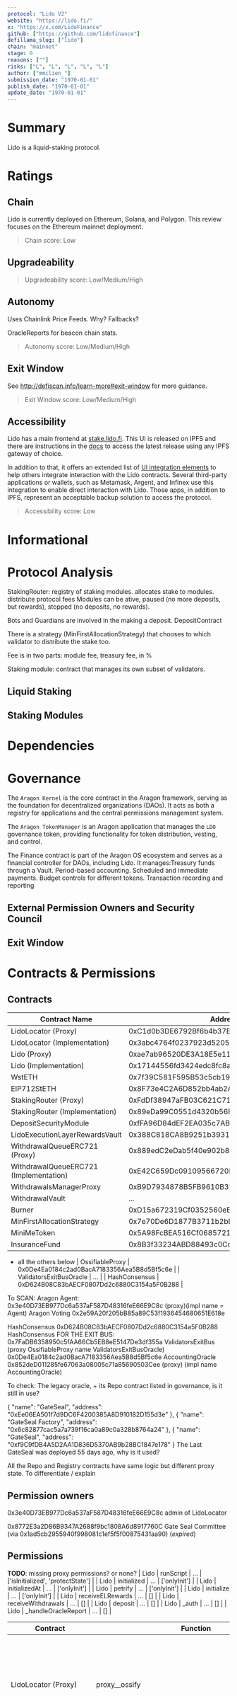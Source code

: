 ```yaml
---
protocol: "Lido V2"
website: "https://lido.fi/"
x: "https://x.com/LidoFinance"
github: ["https://github.com/lidofinance"]
defillama_slug: ["lido"]
chain: "mainnet"
stage: 0
reasons: [""]
risks: ["L", "L", "L", "L", "L"]
author: ["mmilien_"]
submission_date: "1970-01-01"
publish_date: "1970-01-01"
update_date: "1970-01-01"
---
```


# Summary

Lido is a liquid-staking protocol.

# Ratings

## Chain

Lido is currently deployed on Ethereum, Solana, and Polygon. This review focuses on the
Ethereum mainnet deployment.

> Chain score: Low

## Upgradeability

> Upgradeability score: Low/Medium/High

## Autonomy

Uses Chainlink Price Feeds. Why? Fallbacks?

OracleReports for beacon chain stats.

> Autonomy score: Low/Medium/High

## Exit Window

See http://defiscan.info/learn-more#exit-window for more guidance.

> Exit Window score: Low/Medium/High

## Accessibility

Lido has a main frontend at [stake.lido.fi](https://stake.lido.fi). This UI is released on IPFS and there are
instructions in the [docs](https://docs.lido.fi/ipfs/about) to access the latest release using any IPFS gateway of choice.

In addition to that, it offers an extended list of [UI integration elements](https://ui.lido.fi/) to help others integrate interaction with the Lido contracts. Several third-party applications or wallets, such as Metamask, Argent, and Infinex use this integration to enable direct interaction with Lido. Those apps, in addition to IPFS, represent an acceptable backup solution to access the protocol.

> Accessibility score: Low

# Informational

# Protocol Analysis

StakingRouter: registry of staking modules. allocates stake to modules. distribute protocol fees
Modules can be ative, paused (no more deposits, but rewards), stopped (no deposits, no rewards).

Bots and Guardians are involved in the making a deposit. DepositContract

There is a strategy (MinFirstAllocationStrategy) that chooses to which validator to distribute the stake too.

Fee is in two parts: module fee, treasury fee, in %

Staking module: contract that manages its own subset of validators.

## Liquid Staking

## Staking Modules

# Dependencies

# Governance

The `Aragon Kernel` is the core contract in the Aragon framework, serving as the foundation for decentralized organizations (DAOs). It acts as both a registry for applications and the central permissions management system.

The `Aragon TokenManager` is an Aragon application that manages the `LDO` governance token, providing functionality for token distribution, vesting, and control.

The Finance contract is part of the Aragon OS ecosystem and serves as a financial controller for DAOs, including Lido. It manages:Treasury funds through a Vault. Period-based accounting. Scheduled and immediate payments. Budget controls for different tokens. Transaction recording and reporting

## External Permission Owners and Security Council

## Exit Window

# Contracts & Permissions

## Contracts

| Contract Name                          | Address                                    |
| -------------------------------------- | ------------------------------------------ |
| LidoLocator (Proxy)                    | 0xC1d0b3DE6792Bf6b4b37EccdcC24e45978Cfd2Eb |
| LidoLocator (Implementation)           | 0x3abc4764f0237923d52056cfba7e9aebf87113d3 |
| Lido (Proxy)                           | 0xae7ab96520DE3A18E5e111B5EaAb095312D7fE84 |
| Lido (Implementation)                  | 0x17144556fd3424edc8fc8a4c940b2d04936d17eb |
| WstETH                                 | 0x7f39C581F595B53c5cb19bD0b3f8dA6c935E2Ca0 |
| EIP712StETH                            | 0x8F73e4C2A6D852bb4ab2A45E6a9CF5715b3228B7 |
| StakingRouter (Proxy)                  | 0xFdDf38947aFB03C621C71b06C9C70bce73f12999 |
| StakingRouter (Implementation)         | 0x89eDa99C0551d4320b56F82DDE8dF2f8D2eF81aA |
| DepositSecurityModule                  | 0xfFA96D84dEF2EA035c7AB153D8B991128e3d72fD |
| LidoExecutionLayerRewardsVault         | 0x388C818CA8B9251b393131C08a736A67ccB19297 |
| WithdrawalQueueERC721 (Proxy)          | 0x889edC2eDab5f40e902b864aD4d7AdE8E412F9B1 |
| WithdrawalQueueERC721 (Implementation) | 0xE42C659Dc09109566720EA8b2De186c2Be7D94D9 |
| WithdrawalsManagerProxy                | 0xB9D7934878B5FB9610B3fE8A5e441e8fad7E293f |
| WithdrawalVault                        | ...                                        |
| Burner                                 | 0xD15a672319Cf0352560eE76d9e89eAB0889046D3 |
| MinFirstAllocationStrategy             | 0x7e70De6D1877B3711b2bEDa7BA00013C7142d993 |
| MiniMeToken                            | 0x5A98FcBEA516Cf06857215779Fd812CA3beF1B32 |
| InsuranceFund                          | 0x8B3f33234ABD88493c0Cd28De33D583B70beDe35 |

- all the others below
  | OssifiableProxy | 0x0De4Ea0184c2ad0BacA7183356Aea5B8d5Bf5c6e |
  | ValidatorsExitBusOracle | ... |
  | HashConsensus | 0xD624B08C83bAECF0807Dd2c6880C3154a5F0B288 |

To SCAN:
Aragon Agent: 0x3e40D73EB977Dc6a537aF587D48316feE66E9C8c (proxy)(impl name = Agent)
Aragon Voting 0x2e59A20f205bB85a89C53f1936454680651E618e

HashConsensus 0xD624B08C83bAECF0807Dd2c6880C3154a5F0B288
HashConsensus FOR THE EXIT BUS: 0x7FaDB6358950c5fAA66Cb5EB8eE5147De3df355a
ValidatorsExitBus (proxy OssifiableProxy name ValidatorsExitBusOracle) 0x0De4Ea0184c2ad0BacA7183356Aea5B8d5Bf5c6e
AccountingOracle 0x852deD011285fe67063a08005c71a85690503Cee (proxy) (impl name AccountingOracle)

To check: The legacy oracle, + its Repo contract listed in governance, is it still in use?

{
"name": "GateSeal",
"address": "0xEe06EA501f7d9DC6F4200385A8D910182D155d3e"
},
{
"name": "GateSeal Factory",
"address": "0x6c82877cac5a7a739f16ca0a89c0a328b8764a24"
},
{
"name": "GateSeal",
"address": "0xf9C9fDB4A5D2AA1D836D5370AB9b28BC1847e178"
}
The Last GateSeal was deployed 55 days ago, why is it used?

All the Repo and Registry contracts have same logic but different proxy state. To differentiate / explain

## Permission owners

0x3e40D73EB977Dc6a537aF587D48316feE66E9C8c admin of LidoLocator

0x8772E3a2D86B9347A2688f9bc1808A6d8917760C Gate Seal Committee (via 0x1ad5cb2955940f998081c1ef5f5f00875431aa90) (_expired_)

## Permissions

**TODO**: missing proxy permissions? or none?
| Lido | runScript | ... | ['isInitialized', 'protectState'] |
| Lido | initialized | ... | ['onlyInit'] |
| Lido | initializedAt | ... | ['onlyInit'] |
| Lido | petrify | ... | ['onlyInit'] |
| Lido | initialize | ... | ['onlyInit'] |
| Lido | receiveELRewards | ... | [] |
| Lido | receiveWithdrawals | ... | [] |
| Lido | deposit | ... | [] |
| Lido | \_auth | ... | [] |
| Lido | \_handleOracleReport | ... | [] |

| Contract                       | Function                                               | Impact                                                                                                                                                                                                                                                                                                                                        | Owner                             |
| ------------------------------ | ------------------------------------------------------ | --------------------------------------------------------------------------------------------------------------------------------------------------------------------------------------------------------------------------------------------------------------------------------------------------------------------------------------------- | --------------------------------- |
| LidoLocator (Proxy)            | proxy\_\_ossify                                        | Ossifies the proxy. This freezes the current implementation of the `LidoLocator` and effectively makes it non-upagreable by changing the proxy admin to the zero address.                                                                                                                                                                     | Aragon Agent                      |
| LidoLocator (Proxy)            | proxy\_\_changeAdmin                                   | Changes the proxy admin. The admin can update the entire implementation and logic of the `LidoLocator`.                                                                                                                                                                                                                                       | Aragon Agent                      |
| LidoLocator (Proxy)            | proxy\_\_upgradeTo                                     | Upgrades the implementation of the `LidoLocator` This can change the entire logic of the contract including change ownership of funds locked in the contract, if any.                                                                                                                                                                         | Aragon Agent                      |
| LidoLocator (Proxy)            | proxy\_\_upgradeToAndCall                              | Upgrades the implementation of the `LidoLocator` (similarly to _proxy\_\_upgradeTo _), and then calls a function in the new contract.                                                                                                                                                                                                         | Aragon Agent                      |
| StakingRouter (Proxy)          | proxy\_\_ossify                                        | Ossifies the proxy. This freezes the current implementation of the `StakingRouter` and effectively makes it non-upagreable by changing the proxy admin to the zero address.                                                                                                                                                                   | Aragon Agent                      |
| StakingRouter (Proxy)          | proxy\_\_changeAdmin                                   | Changes the proxy admin. The admin can update the entire implementation and logic of the `StakingRouter`.                                                                                                                                                                                                                                     | Aragon Agent                      |
| StakingRouter (Proxy)          | proxy\_\_upgradeTo                                     | Upgrades the implementation of the `StakingRouter` This can change the entire logic of the contract including change ownership of funds locked in the contract, if any.                                                                                                                                                                       | Aragon Agent                      |
| StakingRouter (Proxy)          | proxy\_\_upgradeToAndCall                              | Upgrades the implementation of the `StakingRouter` (similarly to _proxy\_\_upgradeTo _), and then calls a function in the new contract.                                                                                                                                                                                                       | Aragon Agent                      |
| StakingRouter (Implementation) | grantRole                                              | ...                                                                                                                                                                                                                                                                                                                                           | ['getRoleAdmin', 'onlyRole']      |
| StakingRouter (Implementation) | revokeRole                                             | ...                                                                                                                                                                                                                                                                                                                                           | ['getRoleAdmin', 'onlyRole']      |
| StakingRouter (Implementation) | addStakingModule                                       | Registers a staking module specifying a name, contract, fee settings, and limits on the shares and validators. The new module can receive ETH deposits. **TODO**: more detail                                                                                                                                                                 | Aragon Agent                      |
| StakingRouter (Implementation) | updateStakingModule                                    | Updates the settings of an existing Staking Module. This can change the fees or the limits set on deposits and staking shares.                                                                                                                                                                                                                | Aragon Agent                      |
| StakingRouter (Implementation) | updateTargetValidatorsLimits                           | Adjusts the maximum number of validators a specific node operator within a staking module can manage. This influences risk distribution within the protocol.                                                                                                                                                                                  | Aragon Agent                      |
| StakingRouter (Implementation) | updateRefundedValidatorsCount                          | Updates the count of validators that have been refunded for a specific node operator.                                                                                                                                                                                                                                                         | Aragon Agent                      |
| StakingRouter (Implementation) | reportRewardsMinted                                    | Reports rewards that have been minted and notifies each module of the rewards they received by calling a dedicated function in the respective module's contract.                                                                                                                                                                              | Lido (Proxy)                      |
| StakingRouter (Implementation) | updateExitedValidatorsCountByStakingModule             | ...                                                                                                                                                                                                                                                                                                                                           | AccountingOracle                  |
| StakingRouter (Implementation) | reportStakingModuleExitedValidatorsCountByNodeOperator | ...                                                                                                                                                                                                                                                                                                                                           | AccountingOracle                  |
| StakingRouter (Implementation) | unsafeSetExitedValidatorsCount                         | ...                                                                                                                                                                                                                                                                                                                                           | AccountingOracle                  |
| StakingRouter (Implementation) | reportStakingModuleStuckValidatorsCountByNodeOperator  | ...                                                                                                                                                                                                                                                                                                                                           | AccountingOracle                  |
| StakingRouter (Implementation) | onValidatorsCountsByNodeOperatorReportingFinished      | ...                                                                                                                                                                                                                                                                                                                                           | AccountingOracle                  |
| StakingRouter (Implementation) | decreaseStakingModuleVettedKeysCountByNodeOperator     | Reduces the number of validators a specific node operator can run. This doesn't affect existing validators but may prevent the node operators to create new validators if it has reached the new limit count.                                                                                                                                 | DepositSecurityModule             |
| StakingRouter (Implementation) | setStakingModuleStatus                                 | Changes the status of a staking module. Modules may be Active, Paused, or Stopped. When Paused no more deposits can be added but the rewards are still distributed. If stopped no more deposits can be added and the rewards go to the protocol treasury instead.                                                                             | Aragon Agent                      |
| StakingRouter (Implementation) | deposit                                                | ...                                                                                                                                                                                                                                                                                                                                           | Lido (Proxy)                      |
| StakingRouter (Implementation) | setWithdrawalCredentials                               | Sets the withdraw credentials of each module. The credentials are used to withdraw ETH on the Consensus Layer side. No address currently has the permission to change those credentials.                                                                                                                                                      | 0x0                               |
| DepositSecurityModule          | setOwner                                               | Sets the owner of the contract. This role is dedicated to the DAO. The owner can add new guardians, change the quorum, and unpause the deposits.                                                                                                                                                                                              | Aragon Agent                      |
| DepositSecurityModule          | setPauseIntentValidityPeriodBlocks                     | Sets the window of validity of a pause intent. This is the reaction time allowed for guardians to pause deposits. When a guardian wants to pause deposits it specifies a block number, the pause is only applied if the current block number is within the validity period of the specified block. This is to avoid replay of pause messages. | Aragon Agent                      |
| DepositSecurityModule          | pauseDeposits                                          | Pauses the deposits. Funds can no longer be deposited into new validators until deposits are unpaused. This can be called by any guardian when a frontrunning by a node operator is suspected and prevents the loss of user funds through deposits.                                                                                           | DepositSecurityModule (Guardian)  |
| DepositSecurityModule          | unvetSigningKeys                                       | Unvets signing keys for the given node operators. This can be called by any guardian when a frontrunning by a node operator is suspectedand prevents the loss of user funds through deposits.                                                                                                                                                 | DepositSecurityModule (Guardian)  |
| DepositSecurityModule          | depositsBufferedETH                                    | Deposits ETH into a given validator using `Lido.deposit`. The message must include at least 4/6 signatures from guardians for it to be valid.                                                                                                                                                                                                 | DepositSecurityModule (Guardians) |
| DepositSecurityModule          | setMaxOperatorsPerUnvetting                            | Sets a limit on how many node operators can have their vetted signing keys unvetted in one transaction, as a safeguard against drastic changes.                                                                                                                                                                                               | Aragon Agent                      |
| DepositSecurityModule          | setGuardianQuorum                                      | Sets the quorum value. This is the minimum number of guardians that need to take part in a deposit for it to be valid.                                                                                                                                                                                                                        | Aragon Agent                      |
| DepositSecurityModule          | addGuardian                                            | Adds a guardian and sets a new custom quorum value. Guardians co-sign deposits to reduce the risk of collusion with node operators.                                                                                                                                                                                                           | Aragon Agent                      |
| DepositSecurityModule          | addGuardians                                           | Adds multiple guardians and sets a new custom quorum value. Guardians co-sign deposits to reduce the risk of collusion with node operators.                                                                                                                                                                                                   | Aragon Agent                      |
| DepositSecurityModule          | removeGuardian                                         | Removes a guardian and                                                                                                                                                                                                                                                                                                                        | Aragon Agent                      |
| DepositSecurityModule          | unpauseDeposits                                        | unpauses the deposits without delay.                                                                                                                                                                                                                                                                                                          | Aragon Agent                      |

| AccountingOracle (Proxy) | proxy\_\_ossify | Ossifies the proxy. This freezes the current implementation of the `AccountingOracle` and effectively makes it non-upagreable by changing the proxy admin to the zero address. | Aragon Agent |
| AccountingOracle (Proxy) | proxy\_\_changeAdmin | Changes the proxy admin. The admin can update the entire implementation and logic of the `AccountingOracle`. | Aragon Agent |
| AccountingOracle (Proxy) | proxy\_\_upgradeTo | Upgrades the implementation of the `AccountingOracle` This can change the entire logic of the contract including change ownership of funds locked in the contract, if any. | Aragon Agent |
| AccountingOracle (Proxy) | proxy\_\_upgradeToAndCall | Upgrades the implementation of the `AccountingOracle` (similarly to _proxy\_\_upgradeTo _), and then calls a function in the new contract. | Aragon Agent |

| AccountingOracle (Implementation) | submitReportData | Submits a report for a given reference slot on the beacon chain. This report includes information on the number of Lido validators on the consensus layer, their cumulative balance, exited validators, balance of the rewards and withdrawal vaults, and the simulated share rate (total ether / all shares emitted). This information is then processed and transmitted to other Lido contracts. It will influence how shares are rebased and whether validators will be exited/created in future slots. The report of wrong data could therefore lead to the loss of unclaimed yield or loss of user funds. | HashConsensus (Committee Members) |
| AccountingOracle (Implementation) | submitReportExtraDataEmpty | Informs that no extra data is submitted for the given slot. | HashConsensus (Committee Members) |
| AccountingOracle (Implementation) | submitReportExtraDataList | Submits extra data for a slot. This allows the consensus committee to compute the extra data asynchronously and report it later than the main report data. If the deadline has passed or the next report has started then no more extra data can be added for a slot. | HashConsensus (Committee Members) |
| AccountingOracle (Implementation) | submitConsensusReport | Pushes the hash of the report built by the consensus committee. This ensures that the data reported and processed matches the consensus. | HashConsensus |
| AccountingOracle (Implementation) | discardConsensusReport | Discards the report for the current slot. This can only be called when (all conditions met): a consensus was pushed, the processing hasn't started, the deadline is not expired, and there is no consensus to replace the current one. This may happen if a member changers their report, is moved from the set, or the quorum value gets increased. | HashConsensus |
| AccountingOracle (Implementation) | setConsensusContract | Sets the consensus contract to use. The consensus contract is currently `HashConsensus`, it can decide who is a committee member and push the consensus proof to the `AccountingOracle`. | Aragon Agent |
| AccountingOracle (Implementation) | setConsensusVersion | Sets the current consensus version used. The version refers to a set of rules that the members must agree on when building the report. | Aragon Agent |
| AccountingOracle (Implementation) | grantRole | Grants a role within the contract to a specific address. There are roles to allow the management of the consensus contract or the right to submit data. None of these role are currently in use. | Aragon Agent |
| AccountingOracle (Implementation) | revokeRole | Revokes a role for a specific address. | Aragon Agent |

| HashConsensus | submitReport | Used by oracle members to submit hash of the data calculated for the given reference slot. If consensus is reached (more submissions of the same report than the quorum amount) the `HashConsensus` contract submits this report to the processing contract (either `AccountingOracle` or `ValidatorsExitBusOracle`) to enable processing. | HashConsensus (Committee Members) |
| HashConsensus | disableConsensus | Temporarily disables consensus by increasing the quorum value an unreachable number. This prevents any consensus from being reached. Consensus needs to be re-enabled using `setQuorum`. | DISABLE_CONSENSUS_ROLE |
| HashConsensus | addMember | Adds a member to the consensus committee. Members can contribute to building consensus and submit reports. | MANAGE_MEMBERS_AND_QUORUM_ROLE, (DISABLE_CONSENSUS_ROLE if consensus is disabled) |
| HashConsensus | removeMember | Removes a member from the consensus committee. | MANAGE_MEMBERS_AND_QUORUM_ROLE, (DISABLE_CONSENSUS_ROLE if consensus is disabled) |
| HashConsensus | setQuorum | Sets the quorum value. This is the amount of equal reports that need to be accumulated for each slot for a report to be considered valid and ready for processing. A value higher the the number of members in the committee would make consensus impossible. | MANAGE_MEMBERS_AND_QUORUM_ROLE, DISABLE_CONSENSUS_ROLE (only allowed to set unreachable quorum) |
| HashConsensus | updateInitialEpoch | Changes when to oracle reporting system starts, given it hasn't started yet. This function can no longer becalled. | 0x0 |
| HashConsensus | setFastLaneLengthSlots | Sets the duration of a fast lane rotation in slots. Members in the fast lane can (and are expected to) submit their report during a dedicated fast lane time window before submissions are open to all other members. The members in the fast lanes are rotated at a rate set using this function. The goal is to enforce active participation of all oracle members, preventing lazy copying. | MANAGE_FAST_LANE_CONFIG_ROLE |
| HashConsensus | setFrameConfig | Sets the configuration of frames. Frames are time window of equal lenghts referencing the processing of a slot and the corresponding deadline. A report based on the consensus layer must be built and consensus must be reached before each deadline. | MANAGE_FRAME_CONFIG_ROLE |
| HashConsensus | setReportProcessor | Sets the processor contract to which the reports are sent over to. There are two `HashConsensus` contracts in use, one that uses the `AccountingOracle` and one that uses `ValidatorsExitBusOracle` as processor. | MANAGE_REPORT_PROCESSOR_ROLE |
| HashConsensus | grantRole | Grants a role within the contract to a specific address. This may allow addresses to execute any of the functions above related to the specific role. | DEFAULT_ADMIN |
| HashConsensus | revokeRole | Revokes a role for a specific address.| DEFAULT_ADMIN |

| ValidatorsExitBusOracle (Proxy) | proxy\_\_ossify | Ossifies the proxy. This freezes the current implementation of the `ValidatorsExitBusOracle` and effectively makes it non-upagreable by changing the proxy admin to the zero address. | Aragon Agent |
| ValidatorsExitBusOracle (Proxy) | proxy\_\_changeAdmin | Changes the proxy admin. The admin can update the entire implementation and logic of the `ValidatorsExitBusOracle`. | Aragon Agent |
| ValidatorsExitBusOracle (Proxy) | proxy\_\_upgradeTo | Upgrades the implementation of the `ValidatorsExitBusOracle` This can change the entire logic of the contract including change ownership of funds locked in the contract, if any. | Aragon Agent |
| ValidatorsExitBusOracle (Proxy) | proxy\_\_upgradeToAndCall | Upgrades the implementation of the `ValidatorsExitBusOracle` (similarly to proxy\_\_upgradeTo \_), and then calls a function in the new contract. | Aragon Agent |
| ValidatorsExitBusOracle (Implementation) | resume | Resumes the contract if it was paused. | Aragon Agent |
| ValidatorsExitBusOracle (Implementation) | pauseFor | Pauses the validator exit request processing for a specified duration. | GateSeal Committee (expired) |
| ValidatorsExitBusOracle (Implementation) | pauseUntil | Pauses the validator exit request processing until a specific timestamp. | GateSeal Committee (expired) |
| ValidatorsExitBusOracle (Implementation) | submitReportData | Submits report data containing validator exit requests for processing. | HashConsensus (Committee Members) |

| ValidatorsExitBusOracle (Implementation) | submitConsensusReport | Pushes the hash of the exit report built by the consensus committee. This ensures that the data reported and processed matches the consensus. | HashConsensus |
| ValidatorsExitBusOracle (Implementation) | discardConsensusReport | Discards the validator exit report for the current slot. This can only be called when (all conditions met): a consensus was pushed, the processing hasn't started, the deadline is not expired, and there is no consensus to replace the current one. This may happen if a member changers their report, is moved from the set, or the quorum value gets increased. | HashConsensus |
| ValidatorsExitBusOracle (Implementation) | setConsensusContract | Sets the consensus contract to use. The consensus contract is currently `HashConsensus`, it can decide who is a committee member and push the consensus proof to the `ValidatorsExitBusOracle`. | Aragon Agent |
| ValidatorsExitBusOracle (Implementation) | setConsensusVersion | Sets the current consensus version used. The version refers to a set of rules that the members must agree on when building the report. | Aragon Agent |
| ValidatorsExitBusOracle (Implementation) | grantRole | Grants a role within the contract to a specific address. The Pause role allows the role owners to pause the exit request processing. There are roles to allow the management of the consensus contract or the right to submit data. These role are currently not in use. | Aragon Agent |
| ValidatorsExitBusOracle (Implementation) | revokeRole | Revokes a role for a specific address. | Aragon Agent |

| WithdrawalVault (Proxy) | proxy_upgradeTo | Upgrades the implementation of the `WithdrawalVault` This can change the entire logic of the contract including change ownership of funds locked in the contract, if any. | Aragon Voting |
| WithdrawalVault (Proxy) | proxy_changeAdmin | Changes the proxy admin. The admin can update the entire implementation and logic of the `WithdrawalVault`. | Aragon Voting |
| WithdrawalVault (Implementation) | withdrawWithdrawals | Transfer the amount of accumulated withdrawals (from validators) to the Lido contract. | Lido (contract) |
| LidoExecutionLayerRewardsVault | withdrawRewards | Move all accumulated Execution Layer rewards (MEV, tx priority) to the Lido contract. Can only be called by the Lido contract. | Lido (contract) |

| WithdrawalQueueERC721 (Proxy) | proxy\_\_ossify | Ossifies the proxy. This freezes the current implementation of the `WithdrawalQueueERC721` and effectively makes it non-upagreable by changing the proxy admin to the zero address. | Aragon Agent |
| WithdrawalQueueERC721 (Proxy) | proxy\_\_changeAdmin | Changes the proxy admin. The admin can update the entire implementation and logic of the `WithdrawalQueueERC721`. | Aragon Agent |
| WithdrawalQueueERC721 (Proxy) | proxy\_\_upgradeTo | Upgrades the implementation of the `WithdrawalQueueERC721` This can change the entire logic of the contract including change ownership of funds locked in the contract, if any. | Aragon Agent |
| WithdrawalQueueERC721 (Proxy) | proxy\_\_upgradeToAndCall | Upgrades the implementation of the `WithdrawalQueueERC721` (similarly to _proxy\_\_upgradeTo _), and then calls a function in the new contract. | Aragon Agent |
| WithdrawalQueueERC721 (Implementation) | finalize | Finalizes a batch of withdrawal requests, allowing the corresponding ETH to be claimed by users. This is meant to be called by the Lido contract once the corresponding ETH has been unlocked from the Withdrawal vault. | Lido (contract), Aragon Agent|
| WithdrawalQueueERC721 (Implementation) | pauseFor | Pause withdrawal requests placement and finalization for particular \_duration. Claiming finalized requests will still be available. The current multisig with this permission is expired and can no longer execute this function. | Seal Committee (expired), Aragon Agent |
| WithdrawalQueueERC721 (Implementation) | pauseUntil | Pause withdrawal requests placement and finalization until a given timestamp. Claiming finalized requests will still be available. The current multisig with this permission is expired and can no longer execute this function. | Seal Committee (expired), Aragon Agent |
| WithdrawalQueueERC721 (Implementation) | resume | Resumes withdrawal requests placement and finalization. | Seal Committee (expired), Aragon Agent |
| WithdrawalQueueERC721 (Implementation) | setBaseURI | Sets the unstETH NFT token URI. This is the URI used to display information about the NFT. the unstETH NFT is used to issue withdrawal requests and allows users to claim their ETH once the request is finalized. | Aragon Agent |
| WithdrawalQueueERC721 (Implementation) | setNFTDescriptorAddress | Sets the address of a sperarate contract that will be repsonsible for generating a complete token URI (see `setBaseURI`). This offers more flexibility than the base URI approach. | Aragon Agent|
| WithdrawalQueueERC721 (Implementation) | grantRole | Grants a role within the contract to a specific address. There are role to pause the contract, set URIs, and finalize withdrawals. The finalization role should only be granted to the Lido contract, as it could put user funds at risk if called maliciously. | ['getRoleAdmin', 'onlyRole'] |
| WithdrawalQueueERC721 (Implementation) | revokeRole | Revokes a role given to a specific address. | ['getRoleAdmin', 'onlyRole'] |

| Burner | requestBurnMyStETHForCover | Tranfers stETH from the sender and irreversibly locks it on the burner contract. This increases the cover-backed burning counter. A share burn meant to _cover_ is to compensate a slashing event. | Aragon Agent|
| Burner | requestBurnSharesForCover | Transfers stETH shares from another user (who should have approved) and locks it on the burner contract. This increases the cover-backed burning counter. A share burn meant to _cover_ is to compensate a slashing event. | Role REQUEST_BURN_SHARES_ROLE |
| Burner | requestBurnMyStETH | Tranfers stETH from the sender and irreversibly locks it on the burner contract. This increases the non-cover backed burning counter. | Aragon Agent |
| Burner | requestBurnShares | Transfers stETH shares from another user (who should have approved) and locks it on the burner contract. This increases the non-cover backed burning counter. | REQUEST_BURN_SHARES_ROLE|
| Burner | commitSharesToBurn | Marks previously requested to burn cover and non-cover shares as burnt. This function is meant to be called by the `Lido` contract in the same tx as the share burning it actually done.| Lido (contract) (stETH) |
| Burner | grantRole | Grants a role within the contract to a specific address. There are roles to allow burning stETH either from a delegated address or from the caller itself. Only the Governance is currently allowed to burn its own stETH. | Aragon Agent |
| Burner | revokeRole | Revokes a role to a specific address. | Aragon Agent |

| MiniMeToken (LDO Token) | changeController | ... | ['onlyController'] |
| MiniMeToken (LDO Token) | transferFrom | ... | [] |
| MiniMeToken (LDO Token) | approve | ... | [] |
| MiniMeToken (LDO Token) | generateTokens | ... | ['onlyController'] |
| MiniMeToken (LDO Token) | destroyTokens | ... | ['onlyController'] |
| MiniMeToken (LDO Token) | enableTransfers | ... | ['onlyController'] |
| MiniMeToken (LDO Token) | fallback | ... | [] |
| MiniMeToken (LDO Token) | claimTokens | ... | ['onlyController'] |

| Kernel | setApp | Sets the implementation contract (code logic) that corresponds to a given namespace and app ID in the registry. All proxies in this namespace with this AppID will now point to this new implementation. | ['arr', 'auth'] |
| Kernel | newAppInstance | Creates a new upgradeable application instance by deploying the proxy. The instance has an app ID and will use the implementation contract (code logic) currently associated with this ID. | ['arr', 'auth'] |
| Kernel | newPinnedAppInstance | Creates a new non-upgradeable (pinned) application instance. The instance has an app ID and will use the implementation contract (code logic) associated with this ID. | ['arr', 'auth'] |
| Kernel | setRecoveryVaultAppId | Sets the recovery vault. A contract to recover assets if neeeded. The current vault is the Aragon Agent contract. | ['arr', 'auth'] |

| ACL | runScript | ... | ['isInitialized', 'protectState'] |
| ACL | createPermission | Creates a new permission and specifies its permission manager and the role ID. | ['auth', 'noPermissionManager'] |
| ACL | grantPermission | Grants a permission (a role) to an entity. The entity can then perform all the actions associated with the role. Optionally the manager can specify parameters associated with the permission that could grant additional permisisons specifically for those parameters. | ['onlyPermissionManager'] |
| ACL | revokePermission | Revokes a permission from an entity. | ['onlyPermissionManager'] |
| ACL | setPermissionManager | Sets a permission (role)'s manaer. The manager can grant and revoke the permissions for that role ID. | ['onlyPermissionManager'] |
| ACL | removePermissionManager | Removes the permission manager for a role and sets it to the zero address. This role can no longer be granted or revoked, but a new manager can still be named using the `createPermission` function. | ['onlyPermissionManager'] |
| ACL | burnPermissionManager | Permanently locks a permission so it can never be modified. This is done by changing the manager to a `BURN_ENTITY`. | ['onlyPermissionManager'] |
| ACL | createBurnedPermission | Permanently locks a permission so it can never be modified. This variant is called when the manager of the role was already the zero address.| ['auth', 'noPermissionManager'] |

| Voting | changeSupportRequiredPct | Changes the required percentage of "yes" votes for a proposal to pass. The number has to be greater or equal than the quorum and less than 100%. | ['arr', 'authP'] |
| Voting | changeMinAcceptQuorumPct | Changes the minimum quorum required for a proposal to pass. This is the percentage of "yes" votes in regard to the total voting power. The new value has to be less or equal than the support percentage. | ['arr', 'authP'] |
| Voting | unsafelyChangeVoteTime | Changes the total duration of voting. This affects all existing unexecuted votes. The new value has to be greater than the objection time and will effectively change the main voting period. The main voting period is the time before objection during which users can vote "yes" or "no" for proposals. If the new time is smaller than the passed time on existing proposals this would fast forward the proposals to the objection or closed phase. | ['auth'] |
| Voting | unsafelyChangeObjectionPhaseTime | Changes the duration of the objection phase. This affects all existing unexecuted votes and could be used to remove, fast forward, or exten the objection phase on existing and future proposals. The new value has to be less than the total vote time. | ['auth'] |
| Voting | newVote | Creates a proposal with an associated execution script and description metadata. If the proposal is accepted the script will be executed and could perform any action that the Voting contract is allowed to do. | ['auth'] |
| Voting | forward | Similar to `newVote` but without any description metadata. This is meant to be called as a result of other governance processes or smart contracts. | checks permissions by kernerl |

| Agent | transfer | Transfers a given ERC20 token out of the contract to a given address. | ['arr', 'authP'] |
| Agent | forward | Executes a script as the Agent. This is meant to be called by the Voting contract to execute proposals through the Agent. | [] |
| Agent | execute | Executes arbitrary function calls to any external contract with a given ETH value. This can perform any action that is allowed to the Aragon Agent in other Lido contracts, which includes critical ones. | ['_getSig', 'arr', 'authP'] |
| Agent | safeExecute | Similar to `execute` but with protections for known critical tokens. It ensures there are no direct calls to the protected tokens, the token balances don't decrease, and the list of protected tokens doesn't change. | ['_getSig', 'arr', 'authP'] |
| Agent | addProtectedToken | Adds a token to the protected list (maximum of 10 tokens). Those tokens are safeguarded when proposals are executed using `safeExecute`. | ['arr', 'authP'] |
| Agent | removeProtectedToken | Removes a token from the protected list. | ['arr', 'authP'] |
| Agent | presignHash | Pre-approves a hash according to ERC-1271. It allows the governance to approve a hash so that it is considered valid once verified. This allows the approval of a message without requiring the contract to actually sign it. | ['arr', 'authP'] |
| Agent | setDesignatedSigner | Adds a designated signer. The external address can sign messages on behalf of the Agent according to ERC-1271. | ['arr', 'authP'] |

| TokenManager | runScript | ... | ['isInitialized', 'protectState'] |
| TokenManager | mint | Mints a given amount of `LDO` token to a specified address. | ['arr', 'authP'] |
| TokenManager | issue | Mints a given amount of `LDO` token to the `TokenManager`. This is used to create a treasury of tokens that can later be assigned. | ['arr', 'authP'] |
| TokenManager | assign | Assigns a given amount of `LDO` tokens to a recipient. The tokens are directly taken out of the `TokenManager` and transferred to the recipient. | ['arr', 'authP'] |
| TokenManager | assignVested | ASsigns a given of `LDO` tokens to a recipient with a specific vesting plan. The full amount is transferred to the address but the `LDO` token is trusted to call the `TokenManager` upon each transfer and enforce the vesting plan. The plan can optionally contain a revokable flag which allows the manager to cancel the remaining locked tokens in a plan at any time before the plan expires. | ['arr', 'authP'] |
| TokenManager | burn | Burns the given amount of `LDO` tokens of any given address. This allows this contract to burn any user's `LDO` tokens. | ['arr', 'authP'] |
| TokenManager | revokeVesting | Revokes a user's vesting plan. This will cancel all the tokens that are still locked. | ['arr', 'authP', 'vestingExists'] |
| TokenManager | forward | Runs an Aragon EVM script on behalf of a token holder. The token holder needs to have permission and the contract uses a blakclist to prevent the holder from executing actions on behalf of the `TokenManager`. | [] |

| Finance | runScript | ... | ['isInitialized', 'protectState'] |
| Finance | newImmediatePayment | Makes a new instant payment of a given amount of tokens to a receiver. The tokens are taken out of the vault. The current vault is the `AragonAgent` | ['_arr', 'authP', 'getTimestamp', 'transitionsPeriod'] |
| Finance | newScheduledPayment | Creates a new recurring payment. Recurring payments have a starting date, an intervale at which they can be executed, and a total amount of executions. The intervals are fixed and in reference to the starting timestamp, the payment can be manually executed once per interval. It may also be executed late. | ['_arr', 'authP', 'transitionsPeriod'] |
| Finance | setPeriodDuration | Sets the accounting period duration. The period is used for accounting and budget restrictions. The new duration will be effective from the next period. | ['arr', 'authP', 'transitionsPeriod'] |
| Finance | setBudget | Sets the spending budget of a given token for per accounting period. This budget is enforced for each payment and resets at the end of the accounting period. | ['arr', 'authP', 'transitionsPeriod'] |
| Finance | removeBudget | Removes the budget for a token and enables unlimited spending. | ['arr', 'authP', 'transitionsPeriod'] |
| Finance | executePayment | Executes a schedule payment as many times as possible according to the current timestamp and payment limit. | ['arr', 'authP', 'scheduledPaymentExists', 'transitionsPeriod'] |
| Finance | receiverExecutePayment | Similar to `executePayment`but can be called by the payment's receiver. | ['scheduledPaymentExists', 'transitionsPeriod'] |
| Finance | setPaymentStatus | Sets the status of a scheduled payment as active or inactive. When inactive the payment can no longer be triggered. If reactivated the missed payment intervals can still be triggered in retrospect. | ['arr', 'authP', 'scheduledPaymentExists'] |

| APMRegistry | runScript | ... | ['isInitialized', 'protectState'] |
| APMRegistry | newRepo | ... | ['auth'] |
| APMRegistry | newRepoWithVersion | ... | ['auth'] |

| InsuranceFund | renounceOwnership | ... | 0x3e40D73EB977Dc6a537aF587D48316feE66E9C8c |
| InsuranceFund | transferOwnership | ... | 0x3e40D73EB977Dc6a537aF587D48316feE66E9C8c |
| InsuranceFund | transferEther | ... | 0x3e40D73EB977Dc6a537aF587D48316feE66E9C8c |
| InsuranceFund | transferERC20 | ... | 0x3e40D73EB977Dc6a537aF587D48316feE66E9C8c |
| InsuranceFund | transferERC721 | ... | 0x3e40D73EB977Dc6a537aF587D48316feE66E9C8c |
| InsuranceFund | transferERC1155 | ... | 0x3e40D73EB977Dc6a537aF587D48316feE66E9C8c |

## Access Control

### Role Permissions in AccountOracle

| Role name     | ID                                                                 | Role Owners  | Role Admin    |
| ------------- | ------------------------------------------------------------------ | ------------ | ------------- |
| DEFAULT_ADMIN | 0x0000000000000000000000000000000000000000000000000000000000000000 | Aragon Agent | DEFAULT_ADMIN |

### Role Permissions in HashConsensus

| Role name                      | ID                                                                 | Role Owners  | Role Admin    |
| ------------------------------ | ------------------------------------------------------------------ | ------------ | ------------- |
| DEFAULT_ADMIN                  | 0x0000000000000000000000000000000000000000000000000000000000000000 | Aragon Agent | DEFAULT_ADMIN |
| DISABLE_CONSENSUS_ROLE         | 0x10b016346186602d93fc7a27ace09ba944baf9453611b186d36acd3d3d667dc0 |              | DEFAULT_ADMIN |
| MANAGE_FAST_LANE_CONFIG_ROLE   | 0x4af6faa30fabb2c4d8d567d06168f9be8adb583156c1ecb424b4832a7e4d6717 |              | DEFAULT_ADMIN |
| MANAGE_FRAME_CONFIG_ROLE       | 0x921f40f434e049d23969cbe68d9cf3ac1013fbe8945da07963af6f3142de6afe |              | DEFAULT_ADMIN |
| MANAGE_REPORT_PROCESSOR_ROLE   | 0xc5219a8d2d0107a57aad00b22081326d173df87bad251126f070df2659770c3e |              | DEFAULT_ADMIN |
| MANAGE_MEMBERS_AND_QUORUM_ROLE | 0x66a484cf1a3c6ef8dfd59d24824943d2853a29d96f34a01271efc55774452a51 | Aragon Agent | DEFAULT_ADMIN |

### Role Permissions in ValidatorsExitBusOracle

| Role name                      | ID                                                                 | Role Owners                  | Role Admin    |
| ------------------------------ | ------------------------------------------------------------------ | ---------------------------- | ------------- |
| DEFAULT_ADMIN                  | 0x0000000000000000000000000000000000000000000000000000000000000000 | Aragon Agent                 | DEFAULT_ADMIN |
| MANAGE_CONSENSUS_CONTRACT_ROLE | 0x04a0afbbd09d5ad397fc858789da4f8edd59f5ca5098d70faa490babee945c3b |                              | DEFAULT_ADMIN |
| MANAGE_CONSENSUS_VERSION_ROLE  | 0xc31b1e4b732c5173dc51d519dfa432bad95550ecc4b0f9a61c2a558a2a8e4341 |                              | DEFAULT_ADMIN |
| PAUSE_ROLE                     | 0x139c2898040ef16910dc9f44dc697df79363da767d8bc92f2e310312b816e46d | GateSeal Committee (expired) | DEFAULT_ADMIN |
| RESUME_ROLE                    | 0x2fc10cc8ae19568712f7a176fb4978616a610650813c9d05326c34abb62749c7 |                              | DEFAULT_ADMIN |
| SUBMIT_DATA_ROLE               | 0x65fa0c17458517c727737e4153dd477fa3e328cf706640b0f68b1a285c5990da |                              | DEFAULT_ADMIN |

### Role Permissions in WithdrawalQueueERC721

| Role name             | ID                                                                 | Role Owners                  | Role Admin    |
| --------------------- | ------------------------------------------------------------------ | ---------------------------- | ------------- |
| DEFAULT_ADMIN         | 0x0000000000000000000000000000000000000000000000000000000000000000 | Aragon Agent                 | DEFAULT_ADMIN |
| FINALIZE_ROLE         | 0x485191a2ef18512555bd4426d18a716ce8e98c80ec2de16394dcf86d7d91bc80 | Lido (contract)              | DEFAULT_ADMIN |
| MANAGE_TOKEN_URI_ROLE | 0xbe882725f03f148e7c5a5e63ec45f182f7dcdb6bb8b92311ade5a6d138e0ee0f |                              | DEFAULT_ADMIN |
| ORACLE_ROLE           | 0x68e79a7bf1e0bc45d0a330c573bc367f9cf464fd326078812f301165fbda4ef1 | AccountingOracle             | DEFAULT_ADMIN |
| PAUSE_ROLE            | 0x139c2898040ef16910dc9f44dc697df79363da767d8bc92f2e310312b816e46d | GateSeal Committee (expired) | DEFAULT_ADMIN |
| RESUME_ROLE           | 0x2fc10cc8ae19568712f7a176fb4978616a610650813c9d05326c34abb62749c7 |                              | DEFAULT_ADMIN |

### Role Permissions in Burner

| Role name                  | ID                                                                 | Role Owners                                          | Role Admin    |
| -------------------------- | ------------------------------------------------------------------ | ---------------------------------------------------- | ------------- |
| DEFAULT_ADMIN              | 0x0000000000000000000000000000000000000000000000000000000000000000 | Aragon Agent                                         | DEFAULT_ADMIN |
| REQUEST_BURN_SHARES_ROLE   | 0x4be29e0e4eb91f98f709d98803cba271592782e293b84a625e025cbb40197ba8 | Lido (contract), NodeOperatorsRegistry, CSAccounting | DEFAULT_ADMIN |
| REQUEST_BURN_MY_STETH_ROLE | 0x28186f938b759084eea36948ef1cd8b40ec8790a98d5f1a09b70879fe054e5cc | Aragon Agent                                         | DEFAULT_ADMIN |
